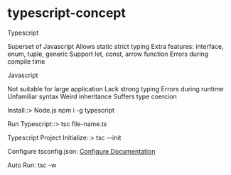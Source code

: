 # typescript-concept

Typescript

Superset of Javascript
Allows static strict typing
Extra features: interface, enum, tuple, generic
Support let, const, arrow function
Errors during compile time

Javascript

Not suitable for large application
Lack strong typing
Errors during runtime
Unfamiliar syntax
Weird inheritance
Suffers type coercion

Install::>
Node.js
npm i -g typescript

Run Typescript::>
tsc file-name.ts

Typescript Project Initialize::>
tsc --init

Configure tsconfig.json:
[Configure Documentation](https://www.typescriptlang.org/docs/handbook/tsconfig-json.html)

Auto Run:
tsc -w
